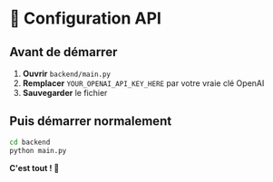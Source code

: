 # 🔐 Configuration API

## Avant de démarrer

1. **Ouvrir** `backend/main.py`
2. **Remplacer** `YOUR_OPENAI_API_KEY_HERE` par votre vraie clé OpenAI
3. **Sauvegarder** le fichier

## Puis démarrer normalement

```bash
cd backend
python main.py
```

**C'est tout ! 🚀** 

